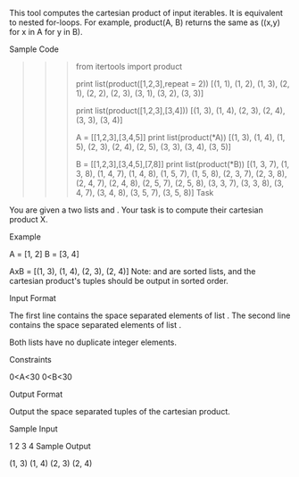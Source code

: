 This tool computes the cartesian product of input iterables.
It is equivalent to nested for-loops.
For example, product(A, B) returns the same as ((x,y) for x in A for y in B).

Sample Code

>>> from itertools import product
>>>
>>> print list(product([1,2,3],repeat = 2))
[(1, 1), (1, 2), (1, 3), (2, 1), (2, 2), (2, 3), (3, 1), (3, 2), (3, 3)]
>>>
>>> print list(product([1,2,3],[3,4]))
[(1, 3), (1, 4), (2, 3), (2, 4), (3, 3), (3, 4)]
>>>
>>> A = [[1,2,3],[3,4,5]]
>>> print list(product(*A))
[(1, 3), (1, 4), (1, 5), (2, 3), (2, 4), (2, 5), (3, 3), (3, 4), (3, 5)]
>>>
>>> B = [[1,2,3],[3,4,5],[7,8]]
>>> print list(product(*B))
[(1, 3, 7), (1, 3, 8), (1, 4, 7), (1, 4, 8), (1, 5, 7), (1, 5, 8), (2, 3, 7), (2, 3, 8), (2, 4, 7), (2, 4, 8), (2, 5, 7), (2, 5, 8), (3, 3, 7), (3, 3, 8), (3, 4, 7), (3, 4, 8), (3, 5, 7), (3, 5, 8)]
Task

You are given a two lists  and . Your task is to compute their cartesian product X.

Example

A = [1, 2]
B = [3, 4]

AxB = [(1, 3), (1, 4), (2, 3), (2, 4)]
Note:  and  are sorted lists, and the cartesian product's tuples should be output in sorted order.

Input Format

The first line contains the space separated elements of list .
The second line contains the space separated elements of list .

Both lists have no duplicate integer elements.

Constraints

0<A<30
0<B<30

Output Format

Output the space separated tuples of the cartesian product.

Sample Input

 1 2
 3 4
Sample Output

 (1, 3) (1, 4) (2, 3) (2, 4)
